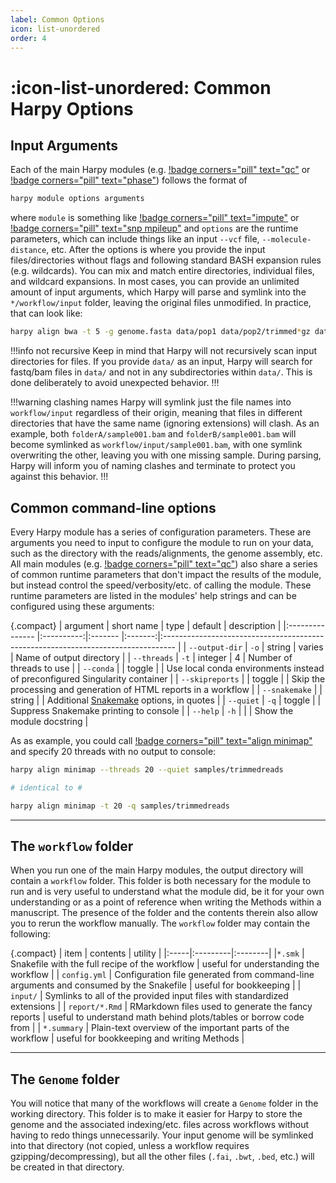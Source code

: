 ```yaml
---
label: Common Options
icon: list-unordered
order: 4
---
```


# :icon-list-unordered: Common Harpy Options
## Input Arguments
Each of the main Harpy modules (e.g. [!badge corners="pill" text="qc"](Modules/qc.md) or [!badge corners="pill" text="phase"](Modules/phase.md)) follows the format of
```bash
harpy module options arguments
```
where `module` is something like [!badge corners="pill" text="impute"](Modules/impute.md) or [!badge corners="pill" text="snp mpileup"](Modules/snp.md) and `options` are the runtime parameters,
which can include things like an input `--vcf` file, `--molecule-distance`, etc. After the options
is where you provide the input files/directories without flags and following standard BASH expansion
rules (e.g. wildcards). You can mix and match entire directories, individual files, and wildcard expansions.
In most cases, you can provide an unlimited amount of input arguments, which Harpy will parse and symlink
into the `*/workflow/input` folder, leaving the original files unmodified. In practice, that can look like:
```bash
harpy align bwa -t 5 -g genome.fasta data/pop1 data/pop2/trimmed*gz data/pop3/sample{1,2}* data/pop4/sample{2..5}*gz 
```
!!!info not recursive
Keep in mind that Harpy will not recursively scan input directories for files. If you provide `data/` as an input,
Harpy will search for fastq/bam files in `data/` and not in any subdirectories within `data/`. This is done deliberately
to avoid unexpected behavior.
!!!

!!!warning clashing names
Harpy will symlink just the file names into `workflow/input` regardless of their origin,
meaning that files in different directories that have the same name (ignoring extensions) will
clash. As an example, both `folderA/sample001.bam` and `folderB/sample001.bam` will become symlinked
as `workflow/input/sample001.bam`, with one symlink overwriting the other, leaving you with one missing
sample. During parsing, Harpy will inform you of naming clashes and terminate to protect you against
this behavior. 
!!!

## Common command-line options
Every Harpy module has a series of configuration parameters. These are arguments you need to input
to configure the module to run on your data, such as the directory with the reads/alignments,
the genome assembly, etc. All main modules (e.g. [!badge corners="pill" text="qc"](Modules/qc.md)) also share a series of common runtime
parameters that don't impact the results of the module, but instead control the speed/verbosity/etc.
of calling the module. These runtime parameters are listed in the modules' help strings and can be 
configured using these arguments:

{.compact}
| argument        | short name | type    | default | description                                                                       |
|:--------------- |:----------:|:------- |:-------:|:--------------------------------------------------------------------------------- |
| `--output-dir`  |   `-o`     | string  | varies  | Name of output directory                                                          |
| `--threads`     |   `-t`     | integer | 4       | Number of threads to use                                                          |
| `--conda`       |            | toggle  |         | Use local conda environments instead of preconfigured Singularity container       |
| `--skipreports` |            | toggle  |         | Skip the processing and generation of HTML reports in a workflow                  |
| `--snakemake`   |            | string  |         | Additional [Snakemake](snakemake/#adding-snakamake-parameters) options, in quotes |
| `--quiet`       |   `-q`     | toggle  |         | Suppress Snakemake printing to console                                            |
| `--help`        |   `-h`     |         |         | Show the module docstring                                                         |

As as example, you could call [!badge corners="pill" text="align minimap"](Modules/Align/minimap.md) and specify 20 threads with no output to console:

```bash
harpy align minimap --threads 20 --quiet samples/trimmedreads

# identical to #

harpy align minimap -t 20 -q samples/trimmedreads
```
---

## The `workflow` folder
When you run one of the main Harpy modules, the output directory will contain a `workflow` folder. This folder is
both necessary for the module to run and is very useful to understand what the module did, be it for your own
understanding or as a point of reference when writing the Methods within a manuscript. The presence of the folder
and the contents therein also allow you to rerun the workflow manually. The `workflow` folder may contain the following:

{.compact}
| item | contents | utility |
|:-----|:---------|:--------|
|`*.smk`               | Snakefile with the full recipe of the workflow | useful for understanding the workflow |
| `config.yml`         | Configuration file generated from command-line arguments and consumed by the Snakefile | useful for bookkeeping | 
| `input/`             | Symlinks to all of the provided input files with standardized extensions |
| `report/*.Rmd`       | RMarkdown files used to generate the fancy reports | useful to understand math behind plots/tables or borrow code from |
| `*.summary` | Plain-text overview of the important parts of the workflow | useful for bookkeeping and writing Methods |

---

## The `Genome` folder
You will notice that many of the workflows will create a `Genome` folder in the working 
directory. This folder is to make it easier for Harpy to store the genome and the associated
indexing/etc. files across workflows without having to redo things unnecessarily. Your input 
genome will be symlinked into that directory (not copied, unless a workflow requires gzipping/decompressing),
but all the other files (`.fai`, `.bwt`, `.bed`, etc.) will be created in that directory.
